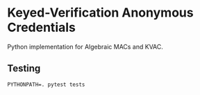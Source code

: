 # Keyed-Verification Anonymous Credentials

Python implementation for Algebraic MACs and KVAC.

## Testing

```
PYTHONPATH=. pytest tests
```
